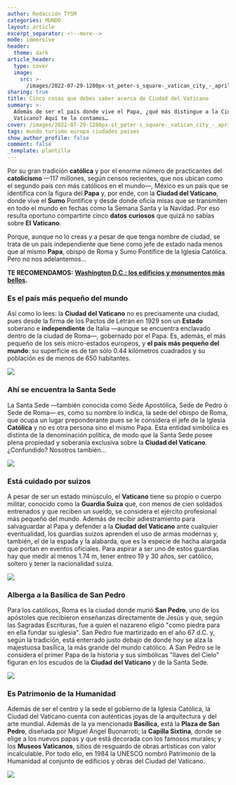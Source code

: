 ```yaml
---
author: Redacción TYSM
categories: MUNDO
layout: article
excerpt_separator: <!--more-->
mode: immersive
header:
  theme: dark
article_header:
  type: cover
  image:
    src: >-
      /images/2022-07-29-1280px-st_peter-s_square-_vatican_city_-_april_2007.jpeg
sharing: true
title: Cinco cosas que debes saber acerca de Ciudad del Vaticano
summary: >-
  Además de ser el país donde vive el Papa, ¿qué más distingue a la Ciudad del
  Vaticano? Aquí te lo contamos…
cover: /images/2022-07-29-1280px-st_peter-s_square-_vatican_city_-_april_2007.jpeg
tags: mundo turismo europa ciudades paises
show_author_profile: false
comment: false
_template: plantilla
---
```







Por su gran tradición **católica** y por el enorme número de practicantes del **catolicismo** —117 millones, según censos recientes, que nos ubican como el segundo país con más católicos en el mundo—, México es un país que se identifica con la figura del **Papa** y, por ende, con la **Ciudad del Vaticano**, donde vive el **Sumo** Pontífice y desde donde oficia misas que se transmiten en todo el mundo en fechas como la Semana Santa y la Navidad. Por eso resulta oportuno compartirte cinco **datos** **curiosos** que quizá no sabías sobre **El** **Vaticano**.

Porque, aunque no lo creas y a pesar de que tenga nombre de ciudad, se trata de un país independiente que tiene como jefe de estado nada menos que al mismo **Papa**, obispo de Roma y Sumo Pontífice de la Iglesia Católica. Pero no nos adelantemos…

**TE RECOMENDAMOS:** [**Washington D.C.: los edificios y monumentos más bellos**](https://blog.tonoysumariachi.com/mundo/2022/10/14/washington-d.c.los-edificios-y-monumentos-mas-bellos.html)**.**

### Es el país más pequeño del mundo

Así como lo lees: la **Ciudad del Vaticano** no es precisamente una ciudad, pues desde la firma de los Pactos de Letrán en 1929 son un **Estado** soberano e **independiente** de Italia —aunque se encuentra enclavado dentro de la ciudad de Roma—, gobernado por el Papa. Es, además, el más pequeño de los seis micro-estados europeos, y **el país más pequeño del mundo**: su superficie es de tan sólo 0.44 kilómetros cuadrados y su población es de menos de 650 habitantes.

![](https://upload.wikimedia.org/wikipedia/commons/thumb/2/2b/Sede_del_gobierno_vaticano.jpg/1024px-Sede_del_gobierno_vaticano.jpg)

### Ahí se encuentra la Santa Sede

La Santa Sede —también conocida como Sede Apostólica, Sede de Pedro o Sede de Roma— es, como su nombre lo indica, la sede del obispo de Roma, que ocupa un lugar preponderante pues se le considera el jefe de la Iglesia **Católica** y no es otra persona sino el mismo Papa. Esta entidad simbólica es distinta de la denominación política, de modo que la Santa Sede posee plena propiedad y soberanía exclusiva sobre la **Ciudad del Vaticano**. ¿Confundido? Nosotros también…

![](https://upload.wikimedia.org/wikipedia/commons/thumb/9/9d/Roma-san_giovanni03.jpg/1024px-Roma-san_giovanni03.jpg)

### Está cuidado por suizos

A pesar de ser un estado minúsculo, el **Vaticano** tiene su propio o cuerpo militar, conocido como la **Guardia Suiza** que, con menos de cien soldados entrenados y que reciben un sueldo, se considera el ejército profesional más pequeño del mundo. Además de recibir adiestramiento para salvaguardar al Papa y defender a la **Ciudad del Vaticano** ante cualquier eventualidad, los guardias suizos aprenden el uso de armas modernas y, también, el de la espada y la alabarda, que es la especie de hacha alargada que portan en eventos oficiales. Para aspirar a ser uno de estos guardias hay que medir al menos 1.74 m, tener entreo 19 y 30 años, ser católico, soltero y tener la nacionalidad suiza.

![](https://upload.wikimedia.org/wikipedia/commons/thumb/6/66/Anciens_gardes_suisses_pontificaux_%C3%A0_Lausanne_4.jpg/1024px-Anciens_gardes_suisses_pontificaux_%C3%A0_Lausanne_4.jpg)

### Alberga a la Basílica de San Pedro

Para los católicos, Roma es la ciudad donde murió **San Pedro**, uno de los apóstoles que recibieron enseñanzas directamente de Jesús y que, según las Sagradas Escrituras, fue a quien el nazareno eligió "como piedra para en ella fundar su iglesia". San Pedro fue martirizado en el año 67 d.C. y, según la tradición, está enterrado justo debajo de donde hoy se alza la majestuosa basílica, la más grande del mundo católico. A San Pedro se le considera el primer Papa de la historia y sus simbólicas "llaves del Cielo" figuran en los escudos de la **Ciudad del Vaticano** y de la Santa Sede.

![](https://upload.wikimedia.org/wikipedia/commons/thumb/f/f5/Basilica_di_San_Pietro_in_Vaticano_September_2015-1a.jpg/1024px-Basilica_di_San_Pietro_in_Vaticano_September_2015-1a.jpg)

### Es Patrimonio de la Humanidad

Además de ser el centro y la sede el gobierno de la Iglesia Católica, la Ciudad del Vaticano cuenta con auténticas joyas de la arquitectura y del arte mundial. Además de la ya mencionada **Basílica**, está la **Plaza de San Pedro**, diseñada por Miguel Ángel Buonarroti; la **Capilla Sixtina**, donde se elige a los nuevos papas y que está decorada con los famosos murales; y los **Museos Vaticanos**, sitios de resguardo de obras artísticas con valor incalculable. Por todo ello, en 1984 la UNESCO nombró Patrimonio de la Humanidad al conjunto de edificios y obras del Ciudad del Vaticano.

![](https://upload.wikimedia.org/wikipedia/commons/thumb/5/5b/Vatican_Museums_Spiral_Staircase_2012.jpg/1024px-Vatican_Museums_Spiral_Staircase_2012.jpg)
